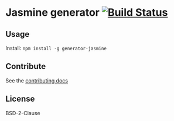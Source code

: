 # Jasmine generator [![Build Status](https://secure.travis-ci.org/yeoman/generator-jasmine.svg?branch=master)](http://travis-ci.org/yeoman/generator-jasmine)


## Usage

Install: `npm install -g generator-jasmine`


## Contribute

See the [contributing docs](https://github.com/yeoman/yeoman/blob/master/contributing.md)


## License

BSD-2-Clause

